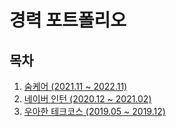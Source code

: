 # 경력 포트폴리오

## 목차

1. [숨케어 (2021.11 ~ 2022.11)](https://github.com/backlo/career/tree/master/soomcare)
2. [네이버 인턴 (2020.12 ~ 2021.02)](https://github.com/backlo/career/tree/master/naver-intern)
3. [우아한 테크코스 (2019.05 ~ 2019.12)](https://github.com/backlo/career/tree/master/woowahan-techcourse)

